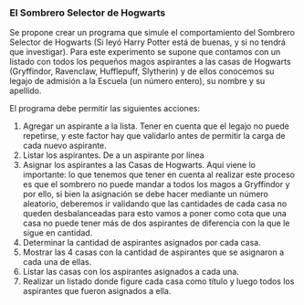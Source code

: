 ### El Sombrero Selector de Hogwarts
Se propone crear un programa que simule el comportamiento del Sombrero Selector de Hogwarts (Si leyó Harry Potter está de buenas, y si no tendrá que investigar). Para este experimento se supone que contamos con un listado con todos los pequeños magos aspirantes a las casas de Hogwarts (Gryffindor, Ravenclaw, Hufflepuff, Slytherin) y de ellos conocemos su legajo de admisión a la Escuela (un número entero), su nombre y su apellido.

El programa debe permitir las siguientes acciones:

1. Agregar un aspirante a la lista. Tener en cuenta que el legajo no puede repetirse, y este factor hay que validarlo antes de permitir la carga de cada nuevo aspirante.
2. Listar los aspirantes. De a un aspirante por línea
3. Asignar los aspirantes a las Casas de Hogwarts. Aquí viene lo importante: lo que tenemos que tener en cuenta al realizar este proceso es que el sombrero no puede mandar a todos los magos a Gryffindor y por ello, si bien la asignación se debe hacer mediante un número aleatorio, deberemos ir validando que las cantidades de cada casa no queden desbalanceadas para esto vamos a poner como cota que una casa no puede tener más de dos aspirantes de diferencia con la que le sigue en cantidad.
4. Determinar la cantidad de aspirantes asignados por cada casa.
5. Mostrar las 4 casas con la cantidad de aspirantes que se asignaron a cada una de ellas.
6. Listar las casas con los aspirantes asignados a cada una.
7. Realizar un listado donde figure cada casa como título y luego todos los aspirantes que fueron asignados a ella.
